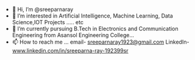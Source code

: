 - 👋 Hi, I’m @sreeparnaray
- 👀 I’m interested in Artificial Intelligence, Machine Learning, Data Science,IOT Projects ..... etc
- 🌱 I’m currently pursuing B.Tech in Electronics and Communication Engineering from Asansol Engineering College...
- 📫 How to reach me ... 
        email- sreeparnaray1923@gmail.com
        LinkedIn- www.linkedin.com/in/sreeparna-ray-192399sr


